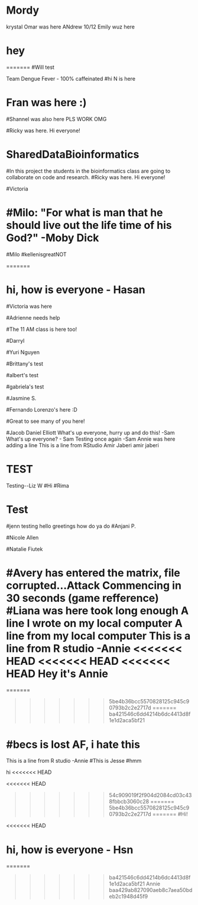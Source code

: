Mordy
=======
krystal 
Omar was here
ANdrew 10/12
Emily wuz here

hey 
=======
=======
#Will test

Team Dengue Fever - 100% caffeinated
#hi N is here
# Fran was here :) 

#Shannel was also here PLS WORK OMG

#Ricky was here. Hi everyone! 

# SharedDataBioinformatics

#In this project the students in the bioinformatics class are going to collaborate on code and research. 
#Ricky was here. Hi everyone! 


#Victoria

#Milo: "For what is man that he should live out the life time of his God?" -Moby Dick
=======
#Milo
#kellenisgreatNOT

=======
# hi, how is everyone - Hasan

#Victoria was here

#Adrienne needs help 

#The 11 AM class is here too! 

#Darryl

#Yuri Nguyen

#Brittany's test

#albert's test

#gabriela's test

#Jasmine S.

#Fernando Lorenzo's here :D

#Great to see many of you here! 

#Jacob Daniel Elliott
What's up everyone, hurry up and do this! -Sam
What's up everyone? - Sam
Testing once again -Sam
Annie was here
adding a line
This is a line from RStudio
Amir Jaberi
amir jaberi

TEST
=======
Testing--Liz W
#Hi
#Rima


Test
=======
#jenn testing
hello greetings how do ya do
#Anjani P.


#Nicole Allen

#Natalie Fiutek

#Avery has entered the matrix, file corrupted...Attack Commencing in 30 seconds (game refference)
#Liana was here
took long enough
A line I wrote on my local computer
A line from my local computer
This is a line from R studio -Annie
<<<<<<< HEAD
<<<<<<< HEAD
<<<<<<< HEAD
Hey it's Annie
=======
=======
>>>>>>> 5be4b36bcc5570828125c945c90793b2c2e2717d
=======
>>>>>>> ba421546c6dd4214b6dc4413d8f1e1d2aca5bf21

#becs is lost AF, i hate this
=======

This is a line from R studio -Annie
#This is Jesse
#hmm




hi
<<<<<<< HEAD


<<<<<<< HEAD
>>>>>>> 54c909019f2f904d2084cd03c438fbbcb3060c28
=======
>>>>>>> 5be4b36bcc5570828125c945c90793b2c2e2717d
=======
#Hi!


<<<<<<< HEAD
# hi, how is everyone - Hsn
=======
>>>>>>> ba421546c6dd4214b6dc4413d8f1e1d2aca5bf21
Annie
>>>>>>> baa429ab827090aeb8c7aea50bdeb2c1948d45f9
